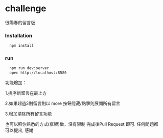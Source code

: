 # challenge
很陽春的留言版

### Installation
```bash
  npm install
```

### run

```bash
  npm run dev:server
  open http://localhost:8580
```

功能增加：

  1.排序新留言在最上方
  
  2.如果超過3則留言則以 more 按鈕隱藏/點擊則展開所有留言
  
  3.增加清除所有留言功能

也可以照你熟悉的方式(框架)做，沒有限制
完成後Pull Request 即可.
任何問題都可以提出, 感謝
